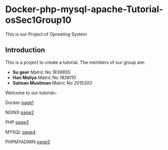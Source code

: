 # Docker-php-mysql-apache-Tutorial-osSec1Group10
This is our Project of Opreating System

## Introduction 
  
   
   This is a project to create a tutorial. 
  The members of our group are: 
  
   * **Su geer** Matric No *1839855* 
  * **Han Maliya** Matric No *1838110* 
  * **Salman Musliman** Matric No *2015303* 
  
   
   Welcome to our tutorial~ 
  
Docker       [page1](page1.md)


NGINX        [page2](page2.md)


PHP          [page3](page3.md)


MYSQL        [page4](page4.md)


PHPMYADMIN   [page5](page5.md)
